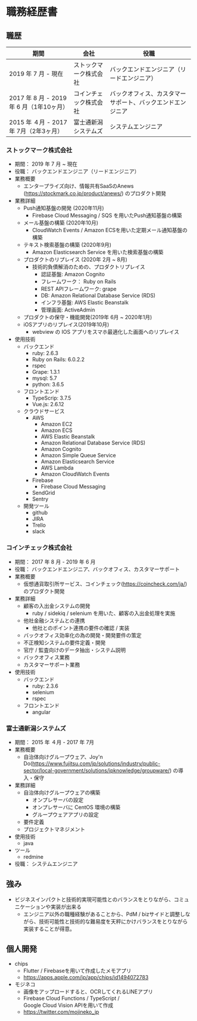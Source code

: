 # 職務経歴書

## 職歴

| 期間                                       | 会社                       | 役職                                                       |
| ------------------------------------------ | -------------------------- | ---------------------------------------------------------- |
| 2019 年 7 月 - 現在                              | ストックマーク株式会社     | バックエンドエンジニア（リードエンジニア）                 |
| 2017 年 8 月 - 2019 年 6 月（1年10ヶ月）        | コインチェック株式会社     | バックオフィス、カスタマーサポート、バックエンドエンジニア |
| 2015 年 ４月 - 2017 年 7月（2年3ヶ月）       | 富士通新潟システムズ       | システムエンジニア                                         |

### ストックマーク株式会社

- 期間： 2019 年 7 月 ~ 現在
- 役職： バックエンドエンジニア（リードエンジニア）
- 業務概要
  - エンタープライズ向け、情報共有SaaSのAnews (https://stockmark.co.jp/product/anews/) のプロダクト開発
- 業務詳細
  - Push通知基盤の開発 (2020年11月)
    - Firebase Cloud Messaging / SQS を用いたPush通知基盤の構築
  - メール基盤の構築 (2020年10月)
    - CloudWatch Events / Amazon ECSを用いた定期メール通知基盤の構築
  - テキスト検索基盤の構築 (2020年9月)
    - Amazon Elasticsearch Service を用いた検索基盤の構築
  - プロダクトのリプレイス (2020年 2月 ~ 8月)
    - 技術的負債解消のための、プロダクトリプレイス
      - 認証基盤: Amazon Cognito
      - フレームワーク： Ruby on Rails
      - REST APIフレームワーク: grape
      - DB: Amazon Relational Database Service (RDS)
      - インフラ基盤: AWS Elastic Beanstalk
      - 管理画面: ActiveAdmin
  - プロダクトの保守・機能開発(2019年 6月 ~ 2020年1月)
  - iOSアプリのリプレイス(2019年10月)
    - webview の IOS アプリをスマホ最適化した画面へのリプレイス
- 使用技術
  - バックエンド
    - ruby: 2.6.3
    - Ruby on Rails: 6.0.2.2
    - rspec
    - Grape: 1.3.1
    - mysql: 5.7
    - python: 3.6.5
  - フロントエンド
    - TypeScrip: 3.7.5
    - Vue.js: 2.6.12
  - クラウドサービス
    - AWS
      - Amazon EC2
      - Amazon ECS
      - AWS Elastic Beanstalk
      - Amazon Relational Database Service (RDS)
      - Amazon Cognito
      - Amazon Simple Queue Service
      - Amazon Elasticsearch Service
      - AWS Lambda
      - Amazon CloudWatch Events
    - Firebase
      - Firebase Cloud Messaging
    - SendGrid
    - Sentry
  - 開発ツール
    - github
    - JIRA
    - Trello
    - slack

### コインチェック株式会社

- 期間： 2017 年 8 月 - 2019 年 6 月
- 役職： バックエンドエンジニア、バックオフィス、カスタマーサポート
- 業務概要
  - 仮想通貨取引所サービス、コインチェック(https://coincheck.com/ja/) のプロダクト開発
- 業務詳細
  - 顧客の入出金システムの開発
    - ruby / sidekiq / selenium を用いた、顧客の入出金処理を実施
  - 他社金融システムとの連携
    - 他社とのポイント連携の要件の確認 / 実装
  - バックオフィス効率化の為の開発・開発要件の策定
  - 不正検知システムの要件定義・開発
  - 官庁 / 監査向けのデータ抽出・システム説明
  - バックオフィス業務
  - カスタマーサポート業務
- 使用技術
  - バックエンド
    - ruby: 2.3.6
    - selenium
    - rspec
  - フロントエンド
    - angular

### 富士通新潟システムズ

- 期間： 2015 年 ４月 - 2017 年 7月
- 業務概要
  - 自治体向けグループウェア、Joy'n Do(https://www.fujitsu.com/jp/solutions/industry/public-sector/local-government/solutions/ipknowledge/groupware/) の導入・保守
- 業務詳細
  - 自治体向けグループウェアの構築
    - オンプレサーバの設定
    - オンプレサーバに CentOS 環境の構築
    - グループウェアアプリの設定
  - 要件定義
  - プロジェクトマネジメント
- 使用技術
  - java
- ツール
  - redmine
- 役職： システムエンジニア



## 強み

- ビジネスインパクトと技術的実現可能性とのバランスをとりながら、コミュニケーションや実装が出来る
  - エンジニア以外の職種経験があることから、PdM / bizサイドと調整しながら、技術可能性と技術的な難易度を天秤にかけバランスをとりながら実装することが得意。

## 個人開発
- chips
  - Flutter / Firebaseを用いて作成したメモアプリ
  - https://apps.apple.com/jp/app/chips/id1494072783
- モジネコ
  - 画像をアップロードすると、OCRしてくれるLINEアプリ
  - Firebase Cloud Functions / TypeScript /  
Google Cloud Vision APIを用いて作成
  - https://twitter.com/mojineko_jp
  
